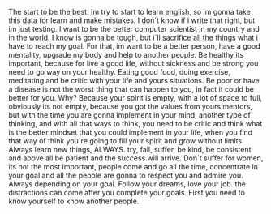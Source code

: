 The start to be the best. 
Im try to start to learn english, so im gonna take this data for learn and make mistakes.
I don´t know if i write that right, but im just testing.
I want to be the better computer scientist in my country and in the world.
I know is gonna be tough, but i´ll sacrifice all the things what i have to reach my goal.
For that, im want to be a better person, have a good mentality, upgrade my body and help to another people.
Be healthy its important, because for live a good life, without sickness and be strong you need to go way on your healthy. Eating good food, doing exercise, meditating and be critic with your life and yours situations.
Be poor or have a disease is not the worst thing that can happen to you, in fact it could be better for you. Why? Because your spirit is empty, with a lot of space to full, obviously its not empty, because you got the values from yours mentors, but with the time you are gonna implement in your mind, another type of thinking, and with all that ways to think, you need to be critic and think what is the better mindset that you could implement in your life, when you find that way of think you´re going to fill your spirit and grow without limits.
Always learn new things, ALWAYS. try, fail, suffer, be kind, be consistent and above all be patient and the success will arrive.
Don´t suffer for women, its not the most important, people come and go all the time, concentrate in your goal and all the people are gonna to respect you and admire you. Always depending on your goal. Follow your dreams, love your job. the distractions can come after you complete your goals. First you need to know yourself to know another people.
